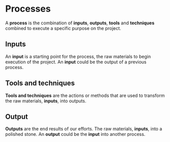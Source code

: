 # Processes

A **process** is the combination of **inputs**, **outputs**, **tools** and
**techniques** combined to execute a specific purpose on the project.

## Inputs

An **input** is a starting point for the process, the raw materials to begin
execution of the project. An **input** could be the output of a previous
process.

## Tools and techniques

**Tools and techniques** are the actions or methods that are used to transform
the raw materials, **inputs**, into outputs.

## Output

**Outputs** are the end results of our efforts. The raw materials, **inputs**,
into a polished stone. An **output** could be the **input** into another
process.